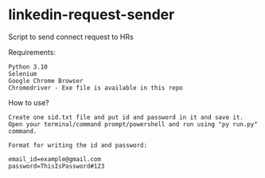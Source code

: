 # linkedin-request-sender

Script to send connect request to HRs

Requirements:

    Python 3.10
    Selenium
    Google Chrome Browser
    Chromedriver - Exe file is available in this repo
   

How to use?

    Create one sid.txt file and put id and password in it and save it.
    Open your terminal/command prompt/powershell and run using "py run.py" command.
    
    Format for writing the id and password:
    
    email_id=example@gmail.com
    password=ThisIsPassword#123
